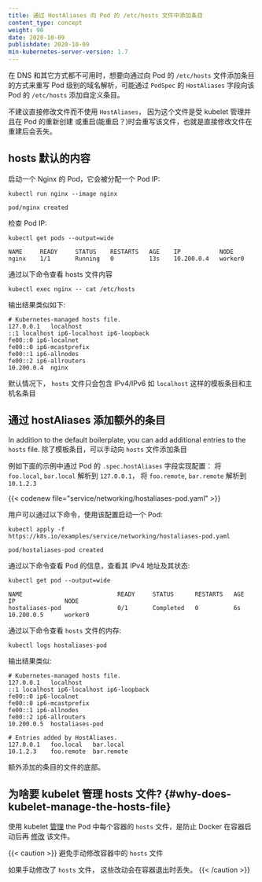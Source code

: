 ```yaml
---
title: 通过 HostAliases 向 Pod 的 /etc/hosts 文件中添加条目
content_type: concept
weight: 90
date: 2020-10-09
publishdate: 2020-10-09
min-kubernetes-server-version: 1.7
---
```

<!--
---
reviewers:
- rickypai
- thockin
title: Adding entries to Pod /etc/hosts with HostAliases
content_type: concept
weight: 60
min-kubernetes-server-version: 1.7
--- -->


<!-- overview -->
<!--
Adding entries to a Pod's `/etc/hosts` file provides Pod-level override of hostname resolution when DNS and other options are not applicable. You can add these custom entries with the HostAliases field in PodSpec.

Modification not using HostAliases is not suggested because the file is managed by the kubelet and can be overwritten on during Pod creation/restart.
-->

在 DNS 和其它方式都不可用时，想要向通过向 Pod 的 `/etc/hosts` 文件添加条目的方式来重写 Pod
级别的域名解析，可能通过 `PodSpec` 的 `HostAliases` 字段向该 Pod 的 `/etc/hosts` 添加自定义条目。

不建议直接修改文件而不使用 `HostAliases`， 因为这个文件是受 kubelet 管理并且在 Pod 的重新创建
或重启(能重启？)时会重写该文件，也就是直接修改文件在重建后会丢失。

<!-- body -->
<!--
## Default hosts file content

Start an Nginx Pod which is assigned a Pod IP:

```shell
kubectl run nginx --image nginx
```

```
pod/nginx created
```

Examine a Pod IP:

```shell
kubectl get pods --output=wide
```

```
NAME     READY     STATUS    RESTARTS   AGE    IP           NODE
nginx    1/1       Running   0          13s    10.200.0.4   worker0
```

The hosts file content would look like this:

```shell
kubectl exec nginx -- cat /etc/hosts
```

```
# Kubernetes-managed hosts file.
127.0.0.1	localhost
::1	localhost ip6-localhost ip6-loopback
fe00::0	ip6-localnet
fe00::0	ip6-mcastprefix
fe00::1	ip6-allnodes
fe00::2	ip6-allrouters
10.200.0.4	nginx
```

By default, the `hosts` file only includes IPv4 and IPv6 boilerplates like
`localhost` and its own hostname.
 -->

## hosts 默认的内容

启动一个 Nginx 的 Pod，它会被分配一个 Pod IP:

```shell
kubectl run nginx --image nginx
```

```
pod/nginx created
```

检查 Pod IP:

```shell
kubectl get pods --output=wide
```

```
NAME     READY     STATUS    RESTARTS   AGE    IP           NODE
nginx    1/1       Running   0          13s    10.200.0.4   worker0
```

通过以下命令查看 hosts 文件内容

```shell
kubectl exec nginx -- cat /etc/hosts
```

输出结果类似如下:
```
# Kubernetes-managed hosts file.
127.0.0.1	localhost
::1	localhost ip6-localhost ip6-loopback
fe00::0	ip6-localnet
fe00::0	ip6-mcastprefix
fe00::1	ip6-allnodes
fe00::2	ip6-allrouters
10.200.0.4	nginx
```

默认情况下， `hosts` 文件只会包含 IPv4/IPv6 如 `localhost` 这样的模板条目和主机名条目
<!--
## Adding additional entries with hostAliases

In addition to the default boilerplate, you can add additional entries to the
`hosts` file.
For example: to resolve `foo.local`, `bar.local` to `127.0.0.1` and `foo.remote`,
`bar.remote` to `10.1.2.3`, you can configure HostAliases for a Pod under
`.spec.hostAliases`:

{{< codenew file="service/networking/hostaliases-pod.yaml" >}}

You can start a Pod with that configuration by running:

```shell
kubectl apply -f https://k8s.io/examples/service/networking/hostaliases-pod.yaml
```

```
pod/hostaliases-pod created
```

Examine a Pod's details to see its IPv4 address and its status:

```shell
kubectl get pod --output=wide
```

```
NAME                           READY     STATUS      RESTARTS   AGE       IP              NODE
hostaliases-pod                0/1       Completed   0          6s        10.200.0.5      worker0
```

The `hosts` file content looks like this:

```shell
kubectl logs hostaliases-pod
```

```
# Kubernetes-managed hosts file.
127.0.0.1	localhost
::1	localhost ip6-localhost ip6-loopback
fe00::0	ip6-localnet
fe00::0	ip6-mcastprefix
fe00::1	ip6-allnodes
fe00::2	ip6-allrouters
10.200.0.5	hostaliases-pod

# Entries added by HostAliases.
127.0.0.1	foo.local	bar.local
10.1.2.3	foo.remote	bar.remote
```

with the additional entries specified at the bottom. -->

## 通过 hostAliases 添加额外的条目

In addition to the default boilerplate, you can add additional entries to the
`hosts` file.
除了模板条目，可以手动向 `hosts` 文件添加条目

例如下面的示例中通过 Pod 的 `.spec.hostAliases` 字段实现配置：
将 `foo.local`, `bar.local` 解析到 `127.0.0.1`，
将 `foo.remote`, `bar.remote` 解析到 `10.1.2.3`

{{< codenew file="service/networking/hostaliases-pod.yaml" >}}

用户可以通过以下命令，使用该配置启动一个 Pod:

```shell
kubectl apply -f https://k8s.io/examples/service/networking/hostaliases-pod.yaml
```

```
pod/hostaliases-pod created
```

通过以下命令查看 Pod 的信息，查看其 IPv4 地址及其状态:

```shell
kubectl get pod --output=wide
```

```
NAME                           READY     STATUS      RESTARTS   AGE       IP              NODE
hostaliases-pod                0/1       Completed   0          6s        10.200.0.5      worker0
```

通过以下命令查看 `hosts` 文件的内存:

```shell
kubectl logs hostaliases-pod
```
输出结果类似:

```
# Kubernetes-managed hosts file.
127.0.0.1	localhost
::1	localhost ip6-localhost ip6-loopback
fe00::0	ip6-localnet
fe00::0	ip6-mcastprefix
fe00::1	ip6-allnodes
fe00::2	ip6-allrouters
10.200.0.5	hostaliases-pod

# Entries added by HostAliases.
127.0.0.1	foo.local	bar.local
10.1.2.3	foo.remote	bar.remote
```

额外添加的条目的文件的底部。
<!--
## Why does the kubelet manage the hosts file? {#why-does-kubelet-manage-the-hosts-file}

The kubelet [manages](https://github.com/kubernetes/kubernetes/issues/14633) the
`hosts` file for each container of the Pod to prevent Docker from
[modifying](https://github.com/moby/moby/issues/17190) the file after the
containers have already been started.

{{< caution >}}
Avoid making manual changes to the hosts file inside a container.

If you make manual changes to the hosts file,
those changes are lost when the container exits.
{{< /caution >}}
 -->
## 为啥要 kubelet 管理 hosts 文件? {#why-does-kubelet-manage-the-hosts-file}

使用 kubelet [管理](https://github.com/kubernetes/kubernetes/issues/14633) the
Pod 中每个容器的 `hosts` 文件，是防止 Docker 在容器启动后再
[修改](https://github.com/moby/moby/issues/17190) 该文件。

{{< caution >}}
避免手动修改容器中的 `hosts` 文件

如果手动修改了 `hosts` 文件， 这些改动会在容器退出时丢失。
{{< /caution >}}
